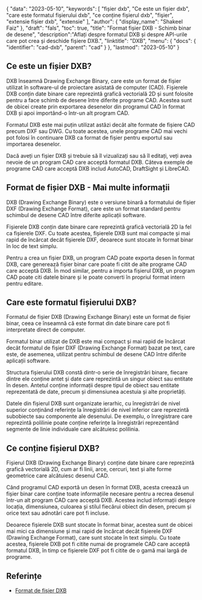 {
"data": "2023-05-10",
  "keywords": [
"fișier dxb",
"Ce este un fișier dxb",
"care este formatul fișierului dxb",
"ce conține fișierul dxb",
"fişier",
"extensie fișier dxb",
"extensie"
],
  "author": {
"display_name": "Shakeel Faiz"
},
"draft": "fals",
"toc": true,
"title": "Format fișier DXB - Schimb binar de desene",
  "description":"Aflați despre formatul DXB și despre API-urile care pot crea și deschide fișiere DXB.",
  "linktitle": "DXB",
  "menu": {
    "docs": {
      "identifier": "cad-dxb",
      "parent": "cad"
}
},
"lastmod": "2023-05-10"
}

## Ce este un fișier DXB?

DXB înseamnă Drawing Exchange Binary, care este un format de fișier utilizat în software-ul de proiectare asistată de computer (CAD). Fișierele DXB conțin date binare care reprezintă grafică vectorială 2D și sunt folosite pentru a face schimb de desene între diferite programe CAD. Acestea sunt de obicei create prin exportarea desenelor din programul CAD în format DXB și apoi importând-o într-un alt program CAD.

Formatul DXB este mai puțin utilizat astăzi decât alte formate de fișiere CAD precum DXF sau DWG. Cu toate acestea, unele programe CAD mai vechi pot folosi în continuare DXB ca format de fișier pentru exportul sau importarea desenelor.

Dacă aveți un fișier DXB și trebuie să îl vizualizați sau să îl editați, veți avea nevoie de un program CAD care acceptă formatul DXB. Câteva exemple de programe CAD care acceptă DXB includ AutoCAD, DraftSight și LibreCAD.

## Format de fișier DXB - Mai multe informații

DXB (Drawing Exchange Binary) este o versiune binară a formatului de fișier DXF (Drawing Exchange Format), care este un format standard pentru schimbul de desene CAD între diferite aplicații software.

Fișierele DXB conțin date binare care reprezintă grafică vectorială 2D la fel ca fișierele DXF. Cu toate acestea, fișierele DXB sunt mai compacte și mai rapid de încărcat decât fișierele DXF, deoarece sunt stocate în format binar în loc de text simplu.

Pentru a crea un fișier DXB, un program CAD poate exporta desen în format DXB, care generează fișier binar care poate fi citit de alte programe CAD care acceptă DXB. În mod similar, pentru a importa fișierul DXB, un program CAD poate citi datele binare și le poate converti în propriul format intern pentru editare.

## Care este formatul fișierului DXB?

Formatul de fișier DXB (Drawing Exchange Binary) este un format de fișier binar, ceea ce înseamnă că este format din date binare care pot fi interpretate direct de computer.

Formatul binar utilizat de DXB este mai compact și mai rapid de încărcat decât formatul de fișier DXF (Drawing Exchange Format) bazat pe text, care este, de asemenea, utilizat pentru schimbul de desene CAD între diferite aplicații software.

Structura fișierului DXB constă dintr-o serie de înregistrări binare, fiecare dintre ele conține antet și date care reprezintă un singur obiect sau entitate în desen. Antetul conține informații despre tipul de obiect sau entitate reprezentată de date, precum și dimensiunea acestuia și alte proprietăți.

Datele din fișierul DXB sunt organizate ierarhic, cu înregistrări de nivel superior conținând referințe la înregistrări de nivel inferior care reprezintă subobiecte sau componente ale desenului. De exemplu, o înregistrare care reprezintă polilinie poate conține referințe la înregistrări reprezentând segmente de linie individuale care alcătuiesc polilinia.

## Ce conține fișierul DXB?

Fișierul DXB (Drawing Exchange Binary) conține date binare care reprezintă grafică vectorială 2D, cum ar fi linii, arce, cercuri, text și alte forme geometrice care alcătuiesc desenul CAD.

Când programul CAD exportă un desen în format DXB, acesta creează un fișier binar care conține toate informațiile necesare pentru a recrea desenul într-un alt program CAD care acceptă DXB. Acestea includ informații despre locația, dimensiunea, culoarea și stilul fiecărui obiect din desen, precum și orice text sau adnotări care pot fi incluse.

Deoarece fișierele DXB sunt stocate în format binar, acestea sunt de obicei mai mici ca dimensiune și mai rapid de încărcat decât fișierele DXF (Drawing Exchange Format), care sunt stocate în text simplu. Cu toate acestea, fișierele DXB pot fi citite numai de programele CAD care acceptă formatul DXB, în timp ce fișierele DXF pot fi citite de o gamă mai largă de programe.

## Referințe
* [Format de fișier DXB](http://web.archive.org/web/20060824054154/https://www.autodesk.com/techpubs/autocad/acadr14/dxf/the_dxb_file_format_al_u05_b.htm)

